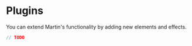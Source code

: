 # Plugins

You can extend Martin's functionality by adding new elements and effects.

```js
// TODO
```

&nbsp;
